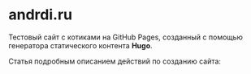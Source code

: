 # andrdi.ru

Тестовый сайт с котиками на GitHub Pages, созданный с помощью генератора статического контента **Hugo**.

Статья подробным описанием действий по созданию сайта:
